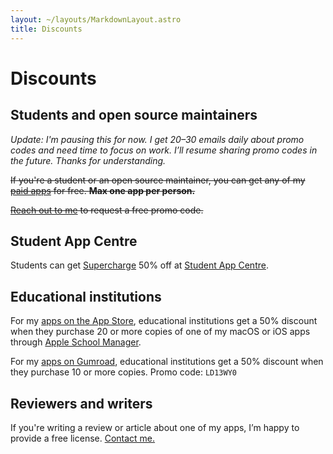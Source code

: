 ```yaml
---
layout: ~/layouts/MarkdownLayout.astro
title: Discounts
---
```


# Discounts

<!-- ## Black friday

My [paid apps](/apps/paid) (except Dato, Lungo, Aiko, and Supercharge) are 50% off for Black Friday. From now until December 2nd. -->

## Students and open source maintainers

_Update: I'm pausing this for now. I get 20–30 emails daily about promo codes and need time to focus on work. I’ll resume sharing promo codes in the future. Thanks for understanding._

~~If you're a student or an open source maintainer, you can get any of my [paid apps](/apps/paid) for free. **Max one app per person.**~~

~~[Reach out to me](mailto:o9-9@gmail.com?subject=Free%20promo%20code%20for%20%5Bapp%5D&body=Mention%20which%20paid%20apps%20you%20want) to request a free promo code.~~

## Student App Centre

Students can get [Supercharge](/supercharge) 50% off at [Student App Centre](https://www.studentappcentre.com/App/Supercharge).

## Educational institutions

For my [apps on the App Store](https://apps.apple.com/developer/id328077650), educational institutions get a 50% discount when they purchase 20 or more copies of one of my macOS or iOS apps through [Apple School Manager](https://support.apple.com/guide/apple-school-manager/welcome/web).

For my [apps on Gumroad](https://o9-9.gumroad.com), educational institutions get a 50% discount when they purchase 10 or more copies. Promo code: `LD13WY0`

## Reviewers and writers

If you're writing a review or article about one of my apps, I’m happy to provide a free license. [Contact me.](mailto:o9-9@gmail.com?subject=Review%20request%20-%20free%20license&body=%5BInclude%20a%20link%20to%20the%20website%20where%20the%20article%20will%20be%20published%5D)
